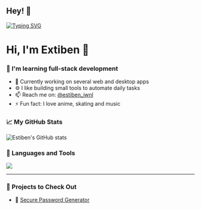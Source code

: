 ## Hey! 👋
[![Typing SVG](https://readme-typing-svg.demolab.com?font=Fira+Code&size=31&pause=1000&color=B74EF7&width=435&height=45&lines=Fullstack+developer)](https://git.io/typing-svg)
# Hi, I'm Extiben 👋

### 🧠 I'm learning full-stack development
- 🌱 Currently working on several web and desktop apps
- ⚙️ I like building small tools to automate daily tasks
- 📫 Reach me on: [@estiben_iwnl](https://instagram.com/estiben_iwnl)
- ⚡ Fun fact: I love anime, skating and music

### 📈 My GitHub Stats
![Estiben's GitHub stats](https://github-readme-stats.vercel.app/api?username=Extiben&show_icons=true&theme=tokyonight)

### 🧰 Languages and Tools

<img src="https://skillicons.dev/icons?i=python,html,css,js,react,git,github,mongodb,sql" />

---

### 🚀 Projects to Check Out

- 🔐 [Secure Password Generator](https://github.com/Extiben/python-safe-password-generator)
